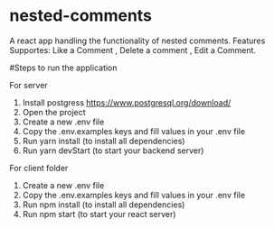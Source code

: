 # nested-comments

A react app handling the functionality of nested comments.
Features Supportes: Like a Comment , Delete a comment , Edit a Comment.

#Steps to run the application

For server

1. Install postgress <https://www.postgresql.org/download/>
2. Open the project
3. Create a new .env file
4. Copy the .env.examples keys and fill values in your .env file
5. Run yarn install (to install all dependencies)
6. Run yarn devStart (to start your backend server)

For client folder

1. Create a new .env file
2. Copy the .env.examples keys and fill values in your .env file
3. Run npm install (to install all dependencies)
4. Run npm start (to start your react server)
